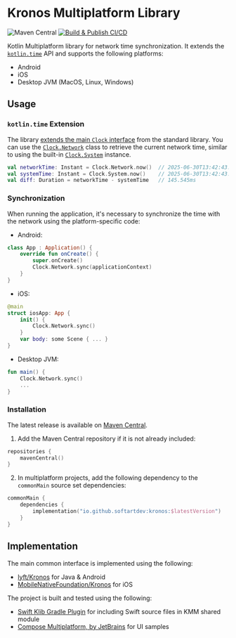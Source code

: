 # Kronos Multiplatform Library

![Maven Central](https://img.shields.io/maven-central/v/io.github.softartdev/kronos)
[![Build & Publish CI/CD](https://github.com/softartdev/Kronos-Multiplatform/actions/workflows/build_publish.yml/badge.svg)](https://github.com/softartdev/Kronos-Multiplatform/actions/workflows/build_publish.yml)

Kotlin Multiplatform library for network time synchronization. It extends the [`kotlin.time`](https://kotlinlang.org/api/core/kotlin-stdlib/kotlin.time/) API and supports the following platforms:
- Android
- iOS
- Desktop JVM (MacOS, Linux, Windows)
## Usage
### `kotlin.time` Extension
The library [extends the main `Clock` interface](https://github.com/softartdev/Kronos-Multiplatform/blob/main/kronos/src/commonMain/kotlin/com/softartdev/kronos/ClockExt.kt) from the standard library. You can use the [`Clock.Network`](https://github.com/softartdev/Kronos-Multiplatform/blob/main/kronos/src/commonMain/kotlin/com/softartdev/kronos/NetworkClock.kt) class to retrieve the current network time, similar to using the built-in [`Clock.System`](https://github.com/JetBrains/kotlin/blob/master/libraries/stdlib/src/kotlin/time/Clock.kt#L60) instance.
```kotlin
val networkTime: Instant = Clock.Network.now()  // 2025-06-30T13:42:43.712Z
val systemTime: Instant = Clock.System.now()    // 2025-06-30T13:42:43.566455Z
val diff: Duration = networkTime - systemTime   // 145.545ms
```
### Synchronization
When running the application, it's necessary to synchronize the time with the network using the platform-specific code:
- Android:
```kotlin
class App : Application() {
    override fun onCreate() {
        super.onCreate()
        Clock.Network.sync(applicationContext)
    }
}
```
- iOS:
```swift
@main
struct iosApp: App {
    init() {
        Clock.Network.sync()
    }
    var body: some Scene { ... }
}
```
- Desktop JVM:
```kotlin
fun main() {
    Clock.Network.sync()
    ...
}
```
### Installation
The latest release is available on [Maven Central](https://repo1.maven.org/maven2/io/github/softartdev/kronos/).
1. Add the Maven Central repository if it is not already included:
```kotlin
repositories {
    mavenCentral()
}
```
2. In multiplatform projects, add the following dependency to the `commonMain` source set dependencies:
```kotlin
commonMain {
    dependencies {
        implementation("io.github.softartdev:kronos:$latestVersion")
    }
}
```
## Implementation
The main common interface is implemented using the following:
- [lyft/Kronos](https://github.com/lyft/Kronos-Android) for Java & Android
- [MobileNativeFoundation/Kronos](https://github.com/MobileNativeFoundation/Kronos) for iOS

The project is built and tested using the following:
- [Swift Klib Gradle Plugin](https://github.com/ttypic/swift-klib-plugin) for including Swift source files in KMM shared module
- [Compose Multiplatform, by JetBrains](https://github.com/JetBrains/compose-jb) for UI samples
